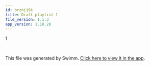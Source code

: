 ```yaml
---
id: brznjj9k
title: Draft playlist 1
file_version: 1.1.3
app_version: 1.18.28
---
```


<!-- Intro - Do not remove this comment -->
1

<br/>

This file was generated by Swimm. [Click here to view it in the app](http://localhost:5000/repos/Z2l0aHViJTNBJTNBc3ItZXh0ZW5zaW9uJTNBJTNBZG91ZWs=/playlists/brznjj9k).
